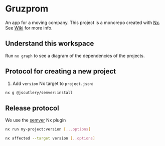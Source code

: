 # Gruzprom

An app for a moving company. This project is a monorepo created with [Nx](https://nx.dev). See [Wiki](https://github.com/mksmtn/gruzprom/wiki) for more info.

## Understand this workspace

Run `nx graph` to see a diagram of the dependencies of the projects.

## Protocol for creating a new project

1. Add `version` Nx target to `project.json`:

```bash
nx g @jscutlery/semver:install
```

## Release protocol

We use the [semver](https://github.com/jscutlery/semver) Nx plugin

```bash
nx run my-project:version [...options]

nx affected --target version [..options]
```
